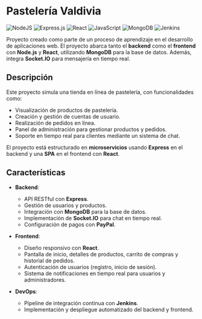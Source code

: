 # Pastelería Valdivia

![NodeJS](https://img.shields.io/badge/node.js-6DA55F?style=for-the-badge&logo=node.js&logoColor=white)
![Express.js](https://img.shields.io/badge/express.js-%23404d59.svg?style=for-the-badge&logo=express&logoColor=%2361DAFB)
![React](https://img.shields.io/badge/react-%2320232a.svg?style=for-the-badge&logo=react&logoColor=%2361DAFB)
![JavaScript](https://img.shields.io/badge/javascript-%23323330.svg?style=for-the-badge&logo=javascript&logoColor=%23F7DF1E)
![MongoDB](https://img.shields.io/badge/MongoDB-%234ea94b.svg?style=for-the-badge&logo=mongodb&logoColor=white)
![Jenkins](https://img.shields.io/badge/jenkins-%232C5263.svg?style=for-the-badge&logo=jenkins&logoColor=white)

Proyecto creado como parte de un proceso de aprendizaje en el desarrollo de aplicaciones web. El proyecto abarca tanto el **backend** como el **frontend** con **Node.js** y **React**, utilizando **MongoDB** para la base de datos. Además, integra **Socket.IO** para mensajería en tiempo real.

## Descripción

Este proyecto simula una tienda en línea de pastelería, con funcionalidades como:

- Visualización de productos de pastelería.
- Creación y gestión de cuentas de usuario.
- Realización de pedidos en línea.
- Panel de administración para gestionar productos y pedidos.
- Soporte en tiempo real para clientes mediante un sistema de chat.

El proyecto está estructurado en **microservicios** usando **Express** en el backend y una **SPA** en el frontend con **React**.

## Características

- **Backend**:
  - API RESTful con **Express**.
  - Gestión de usuarios y productos.
  - Integración con **MongoDB** para la base de datos.
  - Implementación de **Socket.IO** para chat en tiempo real.
  - Configuración de pagos con **PayPal**.
  
- **Frontend**:
  - Diseño responsivo con **React**.
  - Pantalla de inicio, detalles de productos, carrito de compras y historial de pedidos.
  - Autenticación de usuarios (registro, inicio de sesión).
  - Sistema de notificaciones en tiempo real para usuarios y administradores.

- **DevOps**:
  - Pipeline de integración continua con **Jenkins**.
  - Implementación y despliegue automatizado del backend y frontend.